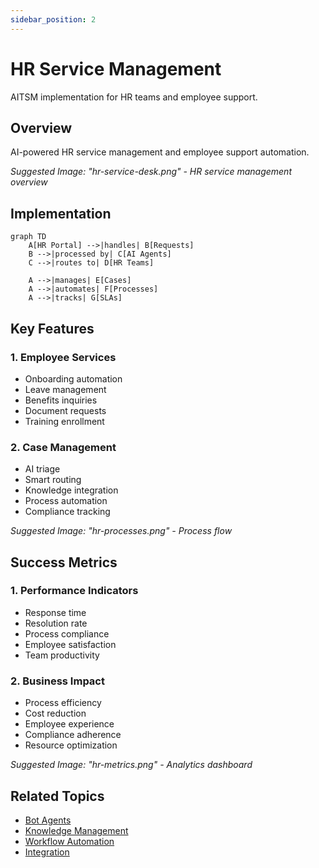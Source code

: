 ```yaml
---
sidebar_position: 2
---
```


# HR Service Management

AITSM implementation for HR teams and employee support.

## Overview

AI-powered HR service management and employee support automation.

_Suggested Image: "hr-service-desk.png" - HR service management overview_

## Implementation

```mermaid
graph TD
    A[HR Portal] -->|handles| B[Requests]
    B -->|processed by| C[AI Agents]
    C -->|routes to| D[HR Teams]
    
    A -->|manages| E[Cases]
    A -->|automates| F[Processes]
    A -->|tracks| G[SLAs]
```

## Key Features

### 1. Employee Services
- Onboarding automation
- Leave management
- Benefits inquiries
- Document requests
- Training enrollment

### 2. Case Management
- AI triage
- Smart routing
- Knowledge integration
- Process automation
- Compliance tracking

_Suggested Image: "hr-processes.png" - Process flow_

## Success Metrics

### 1. Performance Indicators
- Response time
- Resolution rate
- Process compliance
- Employee satisfaction
- Team productivity

### 2. Business Impact
- Process efficiency
- Cost reduction
- Employee experience
- Compliance adherence
- Resource optimization

_Suggested Image: "hr-metrics.png" - Analytics dashboard_

## Related Topics
- [Bot Agents](../ai-features/bot-agents)
- [Knowledge Management](../core-concepts/knowledge)
- [Workflow Automation](../core-concepts/automation-workflows)
- [Integration](../portal/integration)
